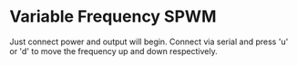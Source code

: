 # Variable Frequency SPWM

Just connect power and output will begin. Connect via serial and press 'u' or 'd' to move the frequency up and down respectively.
